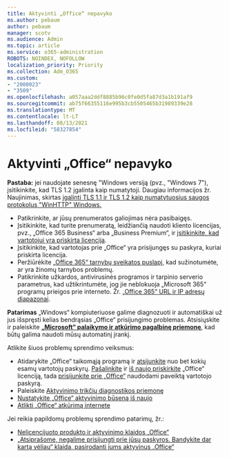 ```yaml
---
title: Aktyvinti „Office“ nepavyko
ms.author: pebaum
author: pebaum
manager: scotv
ms.audience: Admin
ms.topic: article
ms.service: o365-administration
ROBOTS: NOINDEX, NOFOLLOW
localization_priority: Priority
ms.collection: Adm_O365
ms.custom:
- "2000023"
- "3509"
ms.openlocfilehash: a057aaa2ddf8885b96c0fe0d5fa87d3a1b191af9
ms.sourcegitcommit: ab75f66355116e995b3cb5505465b31989339e28
ms.translationtype: MT
ms.contentlocale: lt-LT
ms.lasthandoff: 08/13/2021
ms.locfileid: "58327854"
---
```

# <a name="unable-to-activate-office"></a>Aktyvinti „Office“ nepavyko

**Pastaba:** jei naudojate senesnę "Windows versiją (pvz., "Windows 7"), įsitikinkite, kad TLS 1.2 įgalinta kaip numatytoji. Daugiau informacijos žr. Naujinimas, skirtas [įgalinti TLS 1.1 ir TLS 1.2 kaip numatytuosius saugos protokolus "WinHTTP" Windows.](https://support.microsoft.com/topic/update-to-enable-tls-1-1-and-tls-1-2-as-default-secure-protocols-in-winhttp-in-windows-c4bd73d2-31d7-761e-0178-11268bb10392)

- Patikrinkite, ar jūsų prenumeratos galiojimas nėra pasibaigęs.
- Įsitikinkite, kad turite prenumeratą, leidžiančią naudoti kliento licencijas, pvz., „Office 365 Business“ arba „Business Premium“, ir [įsitikinkite, kad vartotojui yra priskirta licencija](https://docs.microsoft.com/microsoft-365/admin/manage/assign-licenses-to-users).
- Įsitikinkite, kad vartotojas prie „Office“ yra prisijungęs su paskyra, kuriai priskirta licencija.
- Peržiūrėkite [„Office 365“ tarnybų sveikatos puslapį](https://docs.microsoft.com/office365/enterprise/view-service-health), kad sužinotumėte, ar yra žinomų tarnybos problemų.
- Patikrinkite užkardos, antivirusinės programos ir tarpinio serverio parametrus, kad užtikrintumėte, jog jie neblokuoja „Microsoft 365“ programų prieigos prie interneto. Žr. [„Office 365“ URL ir IP adresų diapazonai](https://docs.microsoft.com/office365/enterprise/urls-and-ip-address-ranges "„Office 365“ URL ir IP adresų diapazonai").

**Patarimas** „Windows“ kompiuteriuose galime diagnozuoti ir automatiškai už jus išspręsti kelias bendrąsias „Office“ prisijungimo problemas. Atsisiųskite ir paleiskite **[„Microsoft“ palaikymo ir atkūrimo pagalbinę priemonę](https://aka.ms/SaRA-OfficeSignInScenario)**, kad būtų galima naudoti mūsų automatinį įrankį.

Atlikite šiuos problemų sprendimo veiksmus:

- Atidarykite „Office“ taikomąją programą ir [atsijunkite](https://support.office.com/article/5a20dc11-47e9-4b6f-945d-478cb6d92071) nuo bet kokių esamų vartotojų paskyrų. [Pašalinkite](https://docs.microsoft.com/microsoft-365/admin/manage/remove-licenses-from-users) ir [iš naujo priskirkite](https://docs.microsoft.com/microsoft-365/admin/manage/assign-licenses-to-users) „Office“ licenciją, tada [prisijunkite prie „Office“](https://support.office.com/article/628ea040-f265-49de-b986-be09c3ebf8a9) naudodami paveiktą vartotojo paskyrą.
- Paleiskite [Aktyvinimo trikčių diagnostikos priemonę](https://aka.ms/SARA-OfficeActivation-Alchemy)
- [Nustatykite „Office“ aktyvinimo būseną iš naujo](https://docs.microsoft.com/office365/troubleshoot/activation/reset-office-365-proplus-activation-state "Nustatykite „Office“ aktyvinimo būseną iš naujo")
- [Atlikti „Office“ atkūrimą internete](https://support.office.com/Article/7821d4b6-7c1d-4205-aa0e-a6b40c5bb88b?wt.mc_id=Alchemy_ClientDIA)

Jei reikia papildomų problemų sprendimo patarimų, žr.:  

- [Nelicencijuoto produkto ir aktyvinimo klaidos „Office“](https://support.office.com/Article/0d23d3c0-c19c-4b2f-9845-5344fedc4380?wt.mc_id=Alchemy_ClientDIA)
- [„Atsiprašome, negalime prisijungti prie jūsų paskyros. Bandykite dar kartą vėliau“ klaida, pasirodanti jums aktyvinus „Office“](https://docs.microsoft.com/office/troubleshoot/activation-installation/issue-when-activate-office-from-office-365)
